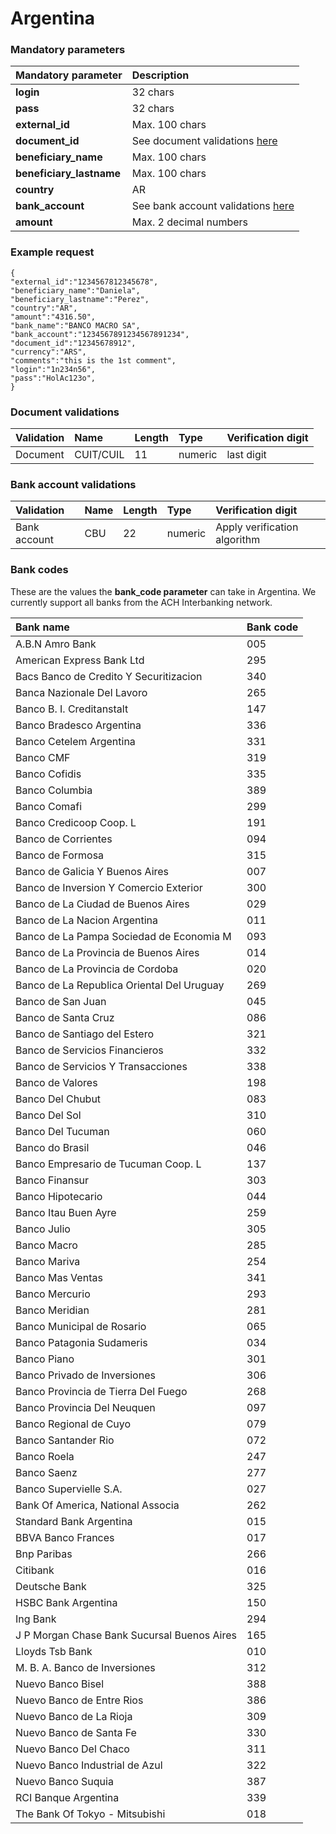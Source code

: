 # Argentina

### Mandatory parameters

| Mandatory parameter | Description |
| :--- | :--- |
| **login** | 32 chars |
| **pass** | 32 chars |
| **external\_id** | Max. 100 chars |
| **document\_id** | See document validations [here](argentina.md#document-validations) |
| **beneficiary\_name** | Max. 100 chars |
| **beneficiary\_lastname** | Max. 100 chars |
| **country** | AR |
| **bank\_account** | See bank account validations [here](argentina.md#bank-account-validations) |
| **amount** | Max. 2 decimal numbers |

### Example request

```text
{
"external_id":"1234567812345678",
"beneficiary_name":"Daniela",
"beneficiary_lastname":"Perez",
"country":"AR",
"amount":"4316.50",
"bank_name":"BANCO MACRO SA",
"bank_account":"1234567891234567891234",
"document_id":"12345678912",
"currency":"ARS",
"comments":"this is the 1st comment",
"login":"1n234n56",
"pass":"HolAc123o",
}
```

### **Document validations**

| Validation | Name | Length | Type | Verification digit |
| :--- | :--- | :--- | :--- | :--- |
| Document | CUIT/CUIL | 11 | numeric | last digit |

### Bank account validations

| Validation | Name | Length | Type | Verification digit |
| :--- | :--- | :--- | :--- | :--- |
| Bank account | CBU | 22 | numeric | Apply verification algorithm |

### Bank codes

These are the values the **bank\_code parameter** can take in Argentina. We currently support all banks from the ACH Interbanking network.

| **Bank name** | **Bank code** |
| :--- | :--- |
| A.B.N Amro Bank | 005 |
| American Express Bank Ltd | 295 |
| Bacs Banco de Credito Y Securitizacion | 340 |
| Banca Nazionale Del Lavoro | 265 |
| Banco B. I. Creditanstalt | 147 |
| Banco Bradesco Argentina | 336 |
| Banco Cetelem Argentina | 331 |
| Banco CMF | 319 |
| Banco Cofidis | 335 |
| Banco Columbia | 389 |
| Banco Comafi | 299 |
| Banco Credicoop Coop. L | 191 |
| Banco de Corrientes | 094 |
| Banco de Formosa | 315 |
| Banco de Galicia Y Buenos Aires | 007 |
| Banco de Inversion Y Comercio Exterior | 300 |
| Banco de La Ciudad de Buenos Aires | 029 |
| Banco de La Nacion Argentina | 011 |
| Banco de La Pampa Sociedad de Economia M | 093 |
| Banco de La Provincia de Buenos Aires | 014 |
| Banco de La Provincia de Cordoba | 020 |
| Banco de La Republica Oriental Del Uruguay | 269 |
| Banco de San Juan | 045 |
| Banco de Santa Cruz | 086 |
| Banco de Santiago del Estero | 321 |
| Banco de Servicios Financieros | 332 |
| Banco de Servicios Y Transacciones | 338 |
| Banco de Valores | 198 |
| Banco Del Chubut | 083 |
| Banco Del Sol | 310 |
| Banco Del Tucuman | 060 |
| Banco do Brasil | 046 |
| Banco Empresario de Tucuman Coop. L | 137 |
| Banco Finansur | 303 |
| Banco Hipotecario | 044 |
| Banco Itau Buen Ayre | 259 |
| Banco Julio | 305 |
| Banco Macro | 285 |
| Banco Mariva | 254 |
| Banco Mas Ventas | 341 |
| Banco Mercurio | 293 |
| Banco Meridian | 281 |
| Banco Municipal de Rosario | 065 |
| Banco Patagonia Sudameris | 034 |
| Banco Piano | 301 |
| Banco Privado de Inversiones | 306 |
| Banco Provincia de Tierra Del Fuego | 268 |
| Banco Provincia Del Neuquen | 097 |
| Banco Regional de Cuyo | 079 |
| Banco Santander Rio | 072 |
| Banco Roela | 247 |
| Banco Saenz | 277 |
| Banco Supervielle S.A. | 027 |
| Bank Of America, National Associa | 262 |
| Standard Bank Argentina | 015 |
| BBVA Banco Frances | 017 |
| Bnp Paribas | 266 |
| Citibank | 016 |
| Deutsche Bank | 325 |
| HSBC Bank Argentina | 150 |
| Ing Bank | 294 |
| J P Morgan Chase Bank Sucursal Buenos Aires | 165 |
| Lloyds Tsb Bank | 010 |
| M. B. A. Banco de Inversiones | 312 |
| Nuevo Banco Bisel | 388 |
| Nuevo Banco de Entre Rios | 386 |
| Nuevo Banco de La Rioja | 309 |
| Nuevo Banco de Santa Fe | 330 |
| Nuevo Banco Del Chaco | 311 |
| Nuevo Banco Industrial de Azul | 322 |
| Nuevo Banco Suquia | 387 |
| RCI Banque Argentina | 339 |
| The Bank Of Tokyo - Mitsubishi | 018 |


